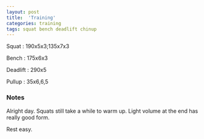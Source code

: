 ```yaml
---
layout: post
title:  'Training'
categories: training
tags: squat bench deadlift chinup
---
```


Squat       :   190x5x3;135x7x3

Bench       :   175x6x3

Deadlift    :   290x5

Pullup      :   35x6,6,5

### Notes

Alright day. Squats still take a while to warm up. Light volume at the end has really
good form.

Rest easy.
